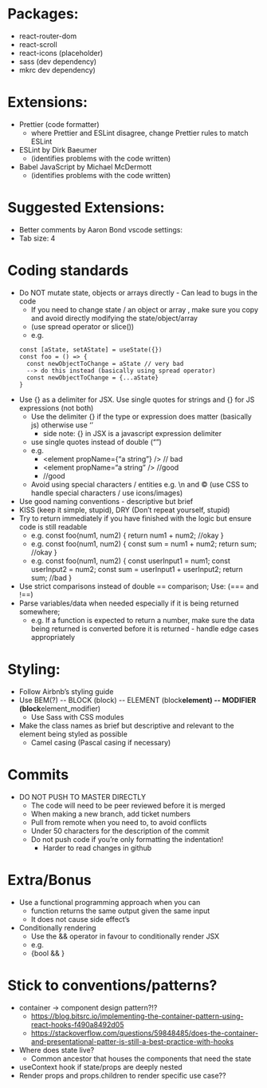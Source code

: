 # Packages:

- react-router-dom
- react-scroll
- react-icons (placeholder)
- sass (dev dependency)
- mkrc dev dependency)

# Extensions:

- Prettier (code formatter)
  - where Prettier and ESLint disagree, change Prettier rules to match ESLint
- ESLint by Dirk Baeumer
  - (identifies problems with the code written)
- Babel JavaScript by Michael McDermott
  - (identifies problems with the code written)

# Suggested Extensions:

- Better comments by Aaron Bond
  vscode settings:
- Tab size: 4

# Coding standards

- Do NOT mutate state, objects or arrays directly - Can lead to bugs in the code
  - If you need to change state / an object or array , make sure you copy and avoid directly modifying the state/object/array
  - (use spread operator or slice())
  - e.g.
  ```
  const [aState, setAState] = useState({})
  const foo = () => {
    const newObjectToChange = aState // very bad
    --> do this instead (basically using spread operator)
    const newObjectToChange = {...aState}
  }
  ```
- Use {} as a delimiter for JSX. Use single quotes for strings and {} for JS expressions (not both)
  - Use the delimiter {} if the type or expression does matter (basically js) otherwise use ‘’
    - side note: {} in JSX is a javascript expression delimiter
  - use single quotes instead of double (“”)
  - e.g.
    - <element propName={“a string”} /> // bad
    - <element propName=“a string” /> //good
    - <element propName={jsExpression} /> //good
  - Avoid using special characters / entities e.g. \n and &#169; (use CSS to handle special characters / use icons/images)
- Use good naming conventions - descriptive but brief
- KISS (keep it simple, stupid), DRY (Don’t repeat yourself, stupid)
- Try to return immediately if you have finished with the logic but ensure code is still readable
  - e.g. const foo(num1, num2) {
    return num1 + num2; //okay
    }
  - e.g. const foo(num1, num2) {
    const sum = num1 + num2;
    return sum; //okay
    }
  - e.g. const foo(num1, num2) {
    const userInput1 = num1;
    const userInput2 = num2;
    const sum = userInput1 + userInput2;
    return sum; //bad
    }
- Use strict comparisons instead of double == comparison; Use: (=== and !==)
- Parse variables/data when needed especially if it is being returned somewhere;
  - e.g. If a function is expected to return a number, make sure the data being returned is converted before it is returned - handle edge cases appropriately

# Styling:

- Follow Airbnb’s styling guide
- Use BEM(?)
  -- BLOCK (block)
  -- ELEMENT (block**element)
  -- MODIFIER (block**element_modifier)
  - Use Sass with CSS modules
- Make the class names as brief but descriptive and relevant to the element being styled as possible
  - Camel casing (Pascal casing if necessary)

# Commits

- DO NOT PUSH TO MASTER DIRECTLY
  - The code will need to be peer reviewed before it is merged
  - When making a new branch, add ticket numbers
  - Pull from remote when you need to, to avoid conflicts
  - Under 50 characters for the description of the commit
  - Do not push code if you’re only formatting the indentation!
    - Harder to read changes in github

# Extra/Bonus

- Use a functional programming approach when you can
  - function returns the same output given the same input
  - It does not cause side effect’s
- Conditionally rendering
  - Use the && operator in favour to conditionally render JSX
  - e.g.
  - {bool && <element />}

# Stick to conventions/patterns?

- container -> component design pattern?!?
  - https://blog.bitsrc.io/implementing-the-container-pattern-using-react-hooks-f490a8492d05
  - https://stackoverflow.com/questions/59848485/does-the-container-and-presentational-patter-is-still-a-best-practice-with-hooks
- Where does state live?
  - Common ancestor that houses the components that need the state
- useContext hook if state/props are deeply nested
- Render props and props.children to render specific use case??
